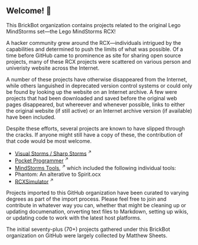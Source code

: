 ## Welcome! 👋

This BrickBot organization contains projects related to the original Lego MindStorms set—the Lego MindStorms RCX!

A hacker community grew around the RCX—individuals intrigued by the capabilities and determined to push the limits of what was possible.
Of a time before GitHub came to prominence as site for sharing open source projects, many of these RCX projects were scattered
on various person and univeristy website across the Internet.

A number of these projects have otherwise disappeared from the Internet, while others languished in deprecated version control systems 
or could only be found by looking up the website on an Internet archive.
A few were projects that had been downloaded and saved before the original web pages disappeared,
but whereever and whenever possible, links to either the original website (if still active) or an Internet archive version (if available) have been included.

Despite these efforts, several projects are known to have slipped through the cracks.  If anyone might still have a copy of these,
the contribution of that code would be most welcome.
* [Visual Storms / Sharp Storms](http://medialab.di.unipi.it/Project/visualstorms/resources.html) <sup>↗</sup>
* [Pocket Programmer](https://www.navina.ch/workshop/rcx/rcx.html) <sup>↗</sup>
* [MindStorms Tools](https://web.archive.org/web/20120130101715/http://ddi.uni-paderborn.de/index.php?id=4800&L=1), <sup>↗</sup>  which included the following individual tools:
* Phantom: An alterative to Spirit.ocx
* [RCXSimulator](https://www4.cs.fau.de/~felser/RCXSimulator/) <sup>↗</sup>


Projects imported to this GitHub organization have been curated to varying degrees as part of the import process.
Please feel free to join and contribute in whatever way you can, whether that might be cleaning up or updating documenation,
onverting text files to Markdown, setting up wikis, or updating code to work with the latest host platforms.

The initial seventy-plus (70+) projects gathered under this BrickBot organization on GitHub were largely collected by Matthew Sheets.

<!--

**Here are some ideas to get you started:**

🙋‍♀️ A short introduction - what is your organization all about?
🌈 Contribution guidelines - how can the community get involved?
👩‍💻 Useful resources - where can the community find your docs? Is there anything else the community should know?
🍿 Fun facts - what does your team eat for breakfast?
🧙 Remember, you can do mighty things with the power of
[Markdown](https://docs.github.com/github/writing-on-github/getting-started-with-writing-and-formatting-on-github/basic-writing-and-formatting-syntax)
-->
